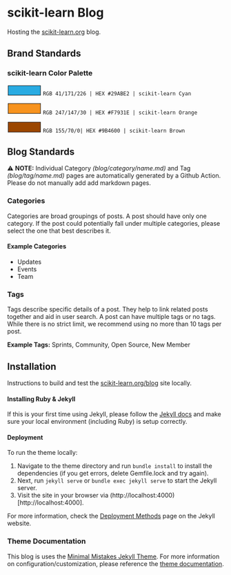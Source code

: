 # scikit-learn Blog
Hosting the [scikit-learn.org](https://scikit-learn.org/stable/) blog.


## Brand Standards

### scikit-learn Color Palette

![#29ABE2 Cyan](/assets/images/brand_images/colorswatch_29ABE2_cyan.png) `RGB 41/171/226 | HEX #29ABE2 | scikit-learn Cyan`

![#F7931E Orange](/assets/images/brand_images/colorswatch_F7931E_orange.png)  `RGB 247/147/30 | HEX #F7931E | scikit-learn Orange`

![#9B4600 Brown](/assets/images/brand_images/colorswatch_9B4600_brown.png) `RGB 155/70/0| HEX #9B4600 | scikit-learn Brown`



## Blog Standards
:warning: **NOTE:** Individual Category *(blog/category/name.md)* and Tag *(blog/tag/name.md)* pages are automatically generated by a Github Action. Please do not manually add add markdown pages.

### Categories
Categories are broad groupings of posts. A post should have only one category. If the post could potentially fall under multiple categories, please select the one that best describes it.

#### Example Categories
- Updates
- Events
- Team

### Tags
Tags describe specific details of a post. They help to link related posts together and aid in user search. A post can have multiple tags or no tags. While there is no strict limit, we recommend using no more than 10 tags per post.

**Example Tags:** Sprints, Community, Open Source, New Member


## Installation

Instructions to build and test the [scikit-learn.org/blog](https://scikit-learn.org/blog) site locally.

#### Installing Ruby & Jekyll

If this is your first time using Jekyll, please follow the [Jekyll docs](https://jekyllrb.com/docs/installation/) and make sure your local environment (including Ruby) is setup correctly.

#### Deployment

To run the theme locally:
1. Navigate to the theme directory and run `bundle install` to install the dependencies (if you get errors, delete Gemfile.lock and try again). 
2. Next, run `jekyll serve` or `bundle exec jekyll serve` to start the Jekyll server.
3. Visit the site in your browser via (http://localhost:4000)[http://localhost:4000].

For more information, check the [Deployment Methods](https://jekyllrb.com/docs/deployment-methods/) page on the Jekyll website.


### Theme Documentation

This blog is uses the [Minimal Mistakes Jekyll Theme](https://github.com/mmistakes/minimal-mistakes). For more information on configuration/customization, please reference the [theme documentation](https://mmistakes.github.io/minimal-mistakes/docs/quick-start-guide/).

